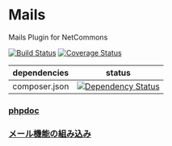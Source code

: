# Mails
Mails Plugin for NetCommons

[![Build Status](https://travis-ci.org/NetCommons3/Mails.svg?branch=master)](https://travis-ci.org/NetCommons3/Mails)
[![Coverage Status](https://img.shields.io/coveralls/NetCommons3/Mails.svg)](https://coveralls.io/r/NetCommons3/Mails?branch=master)

| dependencies | status |
| ------------ | ------ |
| composer.json | [![Dependency Status](https://www.versioneye.com/user/projects/5665251b846d41000a000471/badge.svg?style=flat)](https://www.versioneye.com/user/projects/5665251b846d41000a000471) |

### [phpdoc](https://netcommons3.github.io/NetCommons3Docs/phpdoc/Mails/)

### [メール機能の組み込み](https://github.com/NetCommons3/NetCommons3/wiki/メール組み込み)
